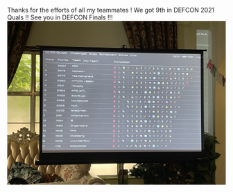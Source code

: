 Thanks for the efforts of all my teammates !
We got 9th in DEFCON 2021 Quals !!
See you in DEFCON Finals !!!
![RANK](./RANK.jpg)